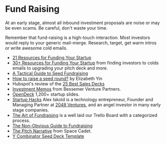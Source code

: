 # Fund Raising

At an early stage, almost all inbound investment proposals are noise or may be even scams. Be careful, don't waste your time.

Remember that fund-raising is a high-touch interaction. Most investors would reply to your generic mail-merge. Research, target, get warm intros or write awesome cold emails.

- [21 Resources for Funding Your Startup](https://www.justgogrind.com/funding-resources/)
- [30+ Resources for Funding Your Startup](https://www.vitalize.vc/blog/funding-resources/) from finding investors to colds emails to upgrading your pitch deck and more.
- [A Tactical Guide to Seed Fundraising](https://www.beondeck.com/post/tactical-seed-fundraising)
- [How to raise a seed round?](https://docs.google.com/document/d/14N9R1ZNervLjIR4bi5VjfEDkOSDAFclkGMT06kHwbPI/) by Elizabeth Yin
- Hubspot's review of the [25 Best Sales Decks](https://blog.hubspot.com/sales/sales-presentation-guidelines)
- [Investment Memos](https://www.bvp.com/memos) from Bessemer Venture Partners.
- [OpenDeck](https://opendeck.app) 1,200+ startup slides.
- [Startup Hacks](https://www.startuphacks.vc) Alex Iskold is a technology entrepreneur, Founder and Managing Partner at [2048 Ventures](https://www.2048.vc), and an angel investor in many early stage companies.  
- [The Art of Fundraising](https://trello.com/b/TSv8YPKQ/the-art-of-fundraising) is a well laid our Trello Board with a categorized process.
- [The Non-Obvious Guide to Fundraising](https://www.nfx.com/post/the-non-obvious-guide-to-fundraising/)
- [The Pitch Narrative](https://visionquest.spacecadet.ventures/phases/pitch) from Space Cadet.
- [Y Combinator Seed Deck Template](https://docs.google.com/presentation/d/17nFIwCyf2Kz-Ao5HGnmvNZ74L8eSKA2C2Qdaoe-47OM/)